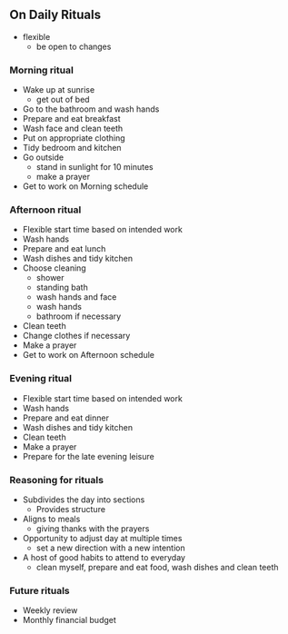 ## On Daily Rituals

- flexible 
    - be open to changes

### Morning ritual

- Wake up at sunrise
    - get out of bed
- Go to the bathroom and wash hands
- Prepare and eat breakfast
- Wash face and clean teeth
- Put on appropriate clothing
- Tidy bedroom and kitchen
- Go outside
    - stand in sunlight for 10 minutes
    - make a prayer
- Get to work on Morning schedule

### Afternoon ritual

- Flexible start time based on intended work
- Wash hands
- Prepare and eat lunch
- Wash dishes and tidy kitchen
- Choose cleaning
    - shower
    - standing bath
    - wash hands and face
    - wash hands
    - bathroom if necessary
- Clean teeth
- Change clothes if necessary
- Make a prayer
- Get to work on Afternoon schedule

### Evening ritual

- Flexible start time based on intended work
- Wash hands
- Prepare and eat dinner
- Wash dishes and tidy kitchen
- Clean teeth
- Make a prayer
- Prepare for the late evening leisure

### Reasoning for rituals

- Subdivides the day into sections
    - Provides structure
- Aligns to meals
    - giving thanks with the prayers
- Opportunity to adjust day at multiple times
    - set a new direction with a new intention
- A host of good habits to attend to everyday
    - clean myself, prepare and eat food, wash dishes and clean teeth

### Future rituals

- Weekly review
- Monthly financial budget
